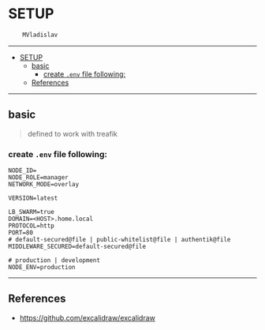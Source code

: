 # SETUP

```sh
    MVladislav
```

---

- [SETUP](#setup)
  - [basic](#basic)
    - [create `.env` file following:](#create-env-file-following)
  - [References](#references)

---

## basic

> defined to work with treafik

### create `.env` file following:

```env
NODE_ID=
NODE_ROLE=manager
NETWORK_MODE=overlay

VERSION=latest

LB_SWARM=true
DOMAIN=<HOST>.home.local
PROTOCOL=http
PORT=80
# default-secured@file | public-whitelist@file | authentik@file
MIDDLEWARE_SECURED=default-secured@file

# production | development
NODE_ENV=production
```

---

## References

- <https://github.com/excalidraw/excalidraw>

